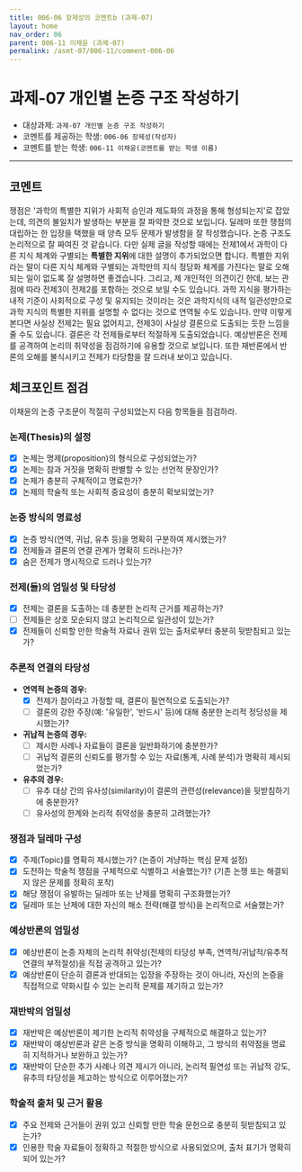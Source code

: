 ```yaml
---
title: 006-06 장제성의 코멘트b (과제-07) 
layout: home
nav_order: 06
parent: 006-11 이채윤 (과제-07)
permalink: /asmt-07/006-11/comment-006-06
---
```


# 과제-07 개인별 논증 구조 작성하기

- 대상과제: `과제-07 개인별 논증 구조 작성하기`
- 코멘트를 제공하는 학생: `006-06 장제성(작성자)` 
- 코멘트를 받는 학생: `006-11 이채윤(코멘트를 받는 학생 이름)` 

---

## 코멘트

쟁점은 '과학의 특별한 지위가 사회적 승인과 제도화의 과정을 통해 형성되는지'로 잡았는데, 의견의 불일치가 발생하는 부분을 잘 파악한 것으로 보입니다.
딜레마 또한 쟁점의 대립하는 한 입장을 택했을 때 양측 모두 문제가 발생함을 잘 작성했습니다.
논증 구조도 논리적으로 잘 짜여진 것 같습니다.
다만 실제 글을 작성할 때에는 전제1에서 과학이 다른 지식 체계와 구별되는 **특별한 지위**에 대한 설명이 추가되었으면 합니다. 특별한 지위라는 말이 다른 지식 체계와 구별되는 과학만의 지식 정당화 체계를 가진다는 말로 오해되는 일이 없도록 잘 설명하면 좋겠습니다.
그리고, 제 개인적인 의견이긴 한데, 보는 관점에 따라 전제3이 전제2를 포함하는 것으로 보일 수도 있습니다. 과학 지식을 평가하는 내적 기준이 사회적으로 구성 및 유지되는 것이라는 것은 과학지식의 내적 일관성만으로 과학 지식의 특별한 지위를 설명할 수 없다는 것으로 연역될 수도 있습니다. 만약 이렇게 본다면 사실상 전제2는 필요 없어지고, 전제3이 사실상 결론으로 도출되는 듯한 느낌을 줄 수도 있습니다.
결론은 각 전제들로부터 적절하게 도출되었습니다.
예상반론은 전제를 공격하여 논리의 취약성을 점검하기에 유용할 것으로 보입니다. 또한 재반론에서 반론의 오해를 불식시키고 전제가 타당함을 잘 드러내 보이고 있습니다.

## 체크포인트 점검

이채윤의 논증 구조문이 적절히 구성되었는지 다음 항목들을 점검하라.

### **논제(Thesis)의 설정**
- [x] 논제는 명제(proposition)의 형식으로 구성되었는가?
- [x] 논제는 참과 거짓을 명확히 판별할 수 있는 선언적 문장인가?
- [x] 논제가 충분히 구체적이고 명료한가?
- [x] 논제의 학술적 또는 사회적 중요성이 충분히 확보되었는가?

### **논증 방식의 명료성**
- [x] 논증 방식(연역, 귀납, 유추 등)을 명확히 구분하여 제시했는가?
- [x] 전제들과 결론의 연결 관계가 명확히 드러나는가?
- [x] 숨은 전제가 명시적으로 드러나 있는가?

### **전제(들)의 엄밀성 및 타당성**
- [x] 전제는 결론을 도출하는 데 충분한 논리적 근거를 제공하는가?
- [ ] 전제들은 상호 모순되지 않고 논리적으로 일관성이 있는가?
- [x] 전제들이 신뢰할 만한 학술적 자료나 권위 있는 출처로부터 충분히 뒷받침되고 있는가?

### **추론적 연결의 타당성**
- **연역적 논증의 경우:**
  - [x] 전제가 참이라고 가정할 때, 결론이 필연적으로 도출되는가?
  - [ ] 결론의 강한 주장(예: '유일한', '반드시' 등)에 대해 충분한 논리적 정당성을 제시했는가?

- **귀납적 논증의 경우:**
  - [ ] 제시한 사례나 자료들이 결론을 일반화하기에 충분한가?
  - [ ] 귀납적 결론의 신뢰도를 평가할 수 있는 자료(통계, 사례 분석)가 명확히 제시되었는가?

- **유추의 경우:**
  - [ ] 유추 대상 간의 유사성(similarity)이 결론의 관련성(relevance)을 뒷받침하기에 충분한가?
  - [ ] 유사성의 한계와 논리적 취약성을 충분히 고려했는가?

### **쟁점과 딜레마 구성**
- [x] 주제(Topic)를 명확히 제시했는가? (논증이 겨냥하는 핵심 문제 설정)
- [x] 도전하는 학술적 쟁점을 구체적으로 식별하고 서술했는가? (기존 논쟁 또는 해결되지 않은 문제를 정확히 포착)
- [x] 해당 쟁점이 유발하는 딜레마 또는 난제를 명확히 구조화했는가?
- [x] 딜레마 또는 난제에 대한 자신의 해소 전략(해결 방식)을 논리적으로 서술했는가?

### **예상반론의 엄밀성**
- [x] 예상반론이 논증 자체의 논리적 취약성(전제의 타당성 부족, 연역적/귀납적/유추적 연결의 부적절성)을 직접 공격하고 있는가?
- [x] 예상반론이 단순히 결론과 반대되는 입장을 주장하는 것이 아니라, 자신의 논증을 직접적으로 약화시킬 수 있는 논리적 문제를 제기하고 있는가?

### **재반박의 엄밀성**
- [x] 재반박은 예상반론이 제기한 논리적 취약성을 구체적으로 해결하고 있는가?
- [x] 재반박이 예상반론과 같은 논증 방식을 명확히 이해하고, 그 방식의 취약점을 명료히 지적하거나 보완하고 있는가?
- [x] 재반박이 단순한 추가 사례나 의견 제시가 아니라, 논리적 필연성 또는 귀납적 강도, 유추의 타당성을 제고하는 방식으로 이루어졌는가?

### **학술적 출처 및 근거 활용**
- [x] 주요 전제와 근거들이 권위 있고 신뢰할 만한 학술 문헌으로 충분히 뒷받침되고 있는가?
- [x] 인용한 학술 자료들이 정확하고 적절한 방식으로 사용되었으며, 출처 표기가 명확히 되어 있는가?
